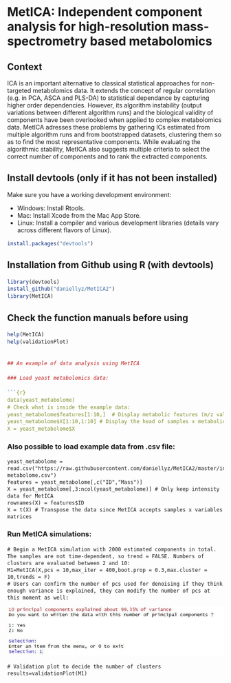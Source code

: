 # MetICA: Independent component analysis for high-resolution mass-spectrometry based metabolomics

## Context
ICA is an important alternative to classical statistical approaches for non-targeted metabolomics data. It extends the concept of regular correlation (e.g. in PCA, ASCA and PLS-DA) to statistical dependance by capturing higher order dependencies. However, its algorithm instability (output variations between different algorithm runs) and the biological validity of components have been overlooked when applied to complex metabolomics data. MetICA adresses these problems by gathering ICs estimated from multiple algorithm runs and from bootstrapped datasets, clustering them so as to find the most representative components. While evaluating the algorithmic stability, MetICA also suggests multiple criteria to select the correct number of components and to rank the extracted components.

## Install devtools (only if it has not been installed)

Make sure you have a working development environment:
* Windows: Install Rtools.
* Mac: Install Xcode from the Mac App Store.
* Linux: Install a compiler and various development libraries (details vary across different flavors of Linux).

```R
install.packages("devtools")
```

## Installation from Github using R (with devtools)

```R
library(devtools)
install_github("daniellyz/MetICA2")
library(MetICA)
```

## Check the function manuals before using
```R
help(MetICA)
help(validationPlot)


## An example of data analysis using MetICA

### Load yeast metabolomics data:

```{r}
data(yeast_metabolome) 
# Check what is inside the example data:
yeast_metabolome$features[1:10,]  # Display metabolic features (m/z values and ids)
yeast_metabolome$X[1:10,1:10] # Display the head of samples x metabolic features data matrix
X = yeast_metabolome$X
```
### Also possible to load example data from .csv file:

```{r}
yeast_metabolome = read.csv("https://raw.githubusercontent.com/daniellyz/MetICA2/master/inst/Yeast-metabolome.csv")
features = yeast_metabolome[,c("ID","Mass")]
X = yeast_metabolome[,3:ncol(yeast_metabolome)] # Only keep intensity data for MetICA
rownames(X) = features$ID
X = t(X) # Transpose the data since MetICA accepts samples x variables matrices
```

### Run MetICA simulations:

```{r}
# Begin a MetICA simulation with 2000 estimated components in total. The samples are not time-dependent, so trend = FALSE. Numbers of clusters are evaluated between 2 and 10:
M1=MetICA(X,pcs = 10,max_iter = 400,boot.prop = 0.3,max.cluster = 10,trends = F)
# Users can confirm the number of pcs used for denoising if they think enough variance is explained, they can modify the number of pcs at this moment as well:
```
![choose](inst/Launch_MetICA.JPG)

```{r}
# Validation plot to decide the number of clusters
results=validationPlot(M1)


